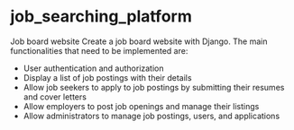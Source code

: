 # job_searching_platform
Job board website
Create a job board website with Django. The main functionalities that need to be implemented are:

- User authentication and authorization
- Display a list of job postings with their details
- Allow job seekers to apply to job postings by submitting their resumes and cover letters
- Allow employers to post job openings and manage their listings
- Allow administrators to manage job postings, users, and applications
